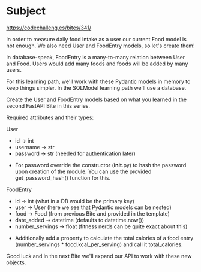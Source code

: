 # Subject

https://codechalleng.es/bites/341/

In order to measure daily food intake as a user our current Food model is not enough. We also need User and FoodEntry
models, so let's create them!

In database-speak, FoodEntry is a many-to-many relation between User and Food. Users would add many foods and foods will
be added by many users.

For this learning path, we'll work with these Pydantic models in memory to keep things simpler. In the SQLModel learning
path we'll use a database.

Create the User and FoodEntry models based on what you learned in the second FastAPI Bite in this series.

Required attributes and their types:

User

- id -> int
- username -> str
- password -> str (needed for authentication later)

* For password override the constructor (__init__.py) to hash the password upon creation of the module. You can use the
  provided get_password_hash() function for this.

FoodEntry

- id -> int (what in a DB would be the primary key)
- user -> User (here we see that Pydantic models can be nested)
- food -> Food (from previous Bite and provided in the template)
- date_added -> datetime (defaults to datetime.now())
- number_servings -> float (fitness nerds can be quite exact about this)

* Additionally add a property to calculate the total calories of a food entry (number_servings * food.kcal_per_serving)
  and call it total_calories.

Good luck and in the next Bite we'll expand our API to work with these new objects.
